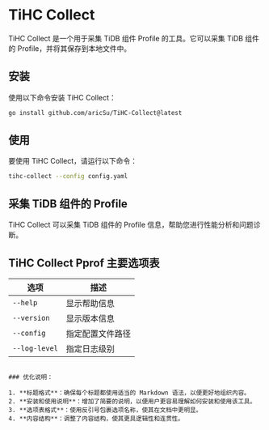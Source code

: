 # TiHC Collect

TiHC Collect 是一个用于采集 TiDB 组件 Profile 的工具。它可以采集 TiDB 组件的 Profile，并将其保存到本地文件中。

## 安装

使用以下命令安装 TiHC Collect：

```bash
go install github.com/aricSu/TiHC-Collect@latest
```

## 使用

要使用 TiHC Collect，请运行以下命令：

```bash
tihc-collect --config config.yaml
```

## 采集 TiDB 组件的 Profile

TiHC Collect 可以采集 TiDB 组件的 Profile 信息，帮助您进行性能分析和问题诊断。

## TiHC Collect Pprof 主要选项表

| 选项       | 描述           |
|------------|----------------|
| `--help`   | 显示帮助信息   |
| `--version`| 显示版本信息   |
| `--config` | 指定配置文件路径 |
| `--log-level` | 指定日志级别 |
```

### 优化说明：

1. **标题格式**：确保每个标题都使用适当的 Markdown 语法，以便更好地组织内容。
2. **安装和使用说明**：增加了简要的说明，以便用户更容易理解如何安装和使用该工具。
3. **选项表格式**：使用反引号包裹选项名称，使其在文档中更明显。
4. **内容结构**：调整了内容结构，使其更具逻辑性和连贯性。

